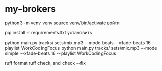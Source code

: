 # my-brokers
python3 -m venv venv
source venv/bin/activate войти

pip install -r requirements.txt установить


python main.py tracks/ sets/mix.mp3 --mode beats --xfade-beats 16 --playlist WorkCodingFocus
python main.py tracks/ sets/mix.mp3 --mode simple --xfade-beats 16 --playlist WorkCodingFocus

ruff format
ruff check, and check --fix